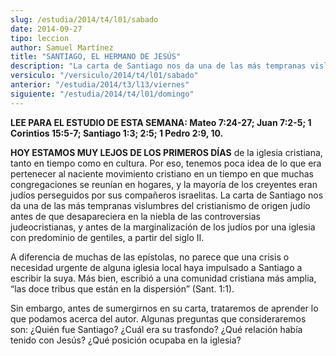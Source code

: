 ```yaml
---
slug: /estudia/2014/t4/l01/sabado
date: 2014-09-27
tipo: leccion
author: Samuel Martínez
title: "SANTIAGO, EL HERMANO DE JESÚS"
description: "La carta de Santiago nos da una de las más tempranas vislumbres del cristianismo de origen judío antes de que desapareciera en la niebla de las controversias judeocristianas, y antes de la marginalización de los judíos por una iglesia con predominio de gentiles, a partir del siglo II."
versiculo: "/versiculo/2014/t4/l01/sabado"
anterior: "/estudia/2014/t3/l13/viernes"
siguiente: "/estudia/2014/t4/l01/domingo"
---
```


**LEE PARA EL ESTUDIO DE ESTA SEMANA: Mateo 7:24-27; Juan 7:2-5; 1 Corintios 15:5-7; Santiago 1:3; 2:5; 1 Pedro 2:9, 10.**

**HOY ESTAMOS MUY LEJOS DE LOS PRIMEROS DÍAS** de la iglesia cristiana, tanto en tiempo como en cultura. Por eso, tenemos poca idea de lo que era pertenecer al naciente movimiento cristiano en un tiempo en que muchas congregaciones se reunían en hogares, y la mayoría de los creyentes eran judíos perseguidos por sus compañeros israelitas. La carta de Santiago nos da una de las más tempranas vislumbres del cristianismo de origen judío antes de que desapareciera en la niebla de las controversias judeocristianas, y antes de la marginalización de los judíos por una iglesia con predominio de gentiles, a partir del siglo II.

A diferencia de muchas de las epístolas, no parece que una crisis o necesidad urgente de alguna iglesia local haya impulsado a Santiago a escribir la suya. Más bien, escribió a una comunidad cristiana más amplia, “las doce tribus que están en la dispersión” (Sant. 1:1).

Sin embargo, antes de sumergirnos en su carta, trataremos de aprender lo que podamos acerca del autor. Algunas preguntas que consideraremos son: ¿Quién fue Santiago? ¿Cuál era su trasfondo? ¿Qué relación había tenido con Jesús? ¿Qué posición ocupaba en la iglesia?
